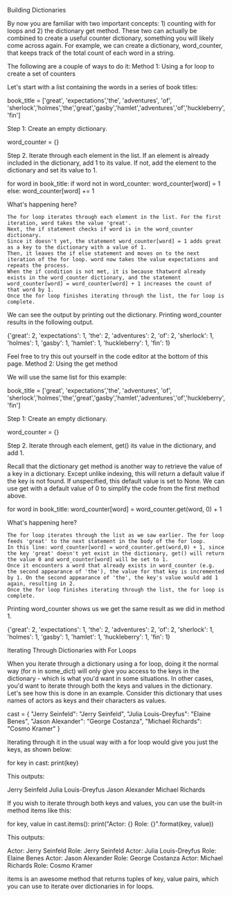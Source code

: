 Building Dictionaries

By now you are familiar with two important concepts: 1) counting with for loops and 2) the dictionary get method. These two can actually be combined to create a useful counter dictionary, something you will likely come across again. For example, we can create a dictionary, word_counter, that keeps track of the total count of each word in a string.

The following are a couple of ways to do it:
Method 1: Using a for loop to create a set of counters

Let's start with a list containing the words in a series of book titles:

book_title =  ['great', 'expectations','the', 'adventures', 'of', 'sherlock','holmes','the','great','gasby','hamlet','adventures','of','huckleberry','fin']

Step 1: Create an empty dictionary.

word_counter = {}

Step 2. Iterate through each element in the list. If an element is already included in the dictionary, add 1 to its value. If not, add the element to the dictionary and set its value to 1.

for word in book_title:
    if word not in word_counter:
        word_counter[word] = 1
    else:
        word_counter[word] += 1

What's happening here?

    The for loop iterates through each element in the list. For the first iteration, word takes the value 'great'.
    Next, the if statement checks if word is in the word_counter dictionary.
    Since it doesn't yet, the statement word_counter[word] = 1 adds great as a key to the dictionary with a value of 1.
    Then, it leaves the if else statement and moves on to the next iteration of the for loop. word now takes the value expectations and repeats the process.
    When the if condition is not met, it is because thatword already exists in the word_counter dictionary, and the statement word_counter[word] = word_counter[word] + 1 increases the count of that word by 1.
    Once the for loop finishes iterating through the list, the for loop is complete.

We can see the output by printing out the dictionary. Printing word_counter results in the following output.

{'great': 2, 'expectations': 1, 'the': 2, 'adventures': 2, 'of': 2, 'sherlock': 1, 'holmes': 1, 'gasby': 1, 'hamlet': 1, 'huckleberry': 1, 'fin': 1}

Feel free to try this out yourself in the code editor at the bottom of this page.
Method 2: Using the get method

We will use the same list for this example:

book_title =  ['great', 'expectations','the', 'adventures', 'of', 'sherlock','holmes','the','great','gasby','hamlet','adventures','of','huckleberry','fin']

Step 1: Create an empty dictionary.

word_counter = {}

Step 2. Iterate through each element, get() its value in the dictionary, and add 1.

Recall that the dictionary get method is another way to retrieve the value of a key in a dictionary. Except unlike indexing, this will return a default value if the key is not found. If unspecified, this default value is set to None. We can use get with a default value of 0 to simplify the code from the first method above.

for word in book_title:
    word_counter[word] = word_counter.get(word, 0) + 1

What's happening here?

    The for loop iterates through the list as we saw earlier. The for loop feeds 'great' to the next statement in the body of the for loop.
    In this line: word_counter[word] = word_counter.get(word,0) + 1, since the key 'great' doesn't yet exist in the dictionary, get() will return the value 0 and word_counter[word] will be set to 1.
    Once it encounters a word that already exists in word_counter (e.g. the second appearance of 'the'), the value for that key is incremented by 1. On the second appearance of 'the', the key's value would add 1 again, resulting in 2.
    Once the for loop finishes iterating through the list, the for loop is complete.

Printing word_counter shows us we get the same result as we did in method 1.

{'great': 2, 'expectations': 1, 'the': 2, 'adventures': 2, 'of': 2, 'sherlock': 1, 'holmes': 1, 'gasby': 1, 'hamlet': 1, 'huckleberry': 1, 'fin': 1}

Iterating Through Dictionaries with For Loops

When you iterate through a dictionary using a for loop, doing it the normal way (for n in some_dict) will only give you access to the keys in the dictionary - which is what you'd want in some situations. In other cases, you'd want to iterate through both the keys and values in the dictionary. Let's see how this is done in an example. Consider this dictionary that uses names of actors as keys and their characters as values.

cast = {
           "Jerry Seinfeld": "Jerry Seinfeld",
           "Julia Louis-Dreyfus": "Elaine Benes",
           "Jason Alexander": "George Costanza",
           "Michael Richards": "Cosmo Kramer"
       }

Iterating through it in the usual way with a for loop would give you just the keys, as shown below:

for key in cast:
    print(key)

This outputs:

Jerry Seinfeld
Julia Louis-Dreyfus
Jason Alexander
Michael Richards

If you wish to iterate through both keys and values, you can use the built-in method items like this:

for key, value in cast.items():
    print("Actor: {}    Role: {}".format(key, value))

This outputs:

Actor: Jerry Seinfeld    Role: Jerry Seinfeld
Actor: Julia Louis-Dreyfus    Role: Elaine Benes
Actor: Jason Alexander    Role: George Costanza
Actor: Michael Richards    Role: Cosmo Kramer

items is an awesome method that returns tuples of key, value pairs, which you can use to iterate over dictionaries in for loops.
